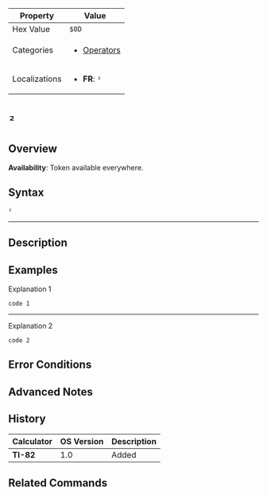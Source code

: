| Property      | Value |
|---------------|-------|
| Hex Value     | `$0D`|
| Categories    | <ul><li>[Operators](<../categories/Operators.md>)</li></ul> |
| Localizations | <ul><li><b>FR</b>: `²`</li></ul> |

# `²`

## Overview



<b>Availability</b>: Token available everywhere.

## Syntax
`²`

<hr>

## Description


## Examples

Explanation 1
```ti-basic
code 1
```
---
Explanation 2
```ti-basic
code 2
```

## Error Conditions


## Advanced Notes


## History
| Calculator | OS Version | Description |
|------------|------------|-------------|
| <b>TI-82</b> | 1.0 | Added |

## Related Commands

